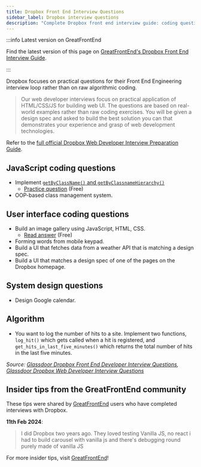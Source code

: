 ```yaml
---
title: Dropbox Front End Interview Questions
sidebar_label: Dropbox interview questions
description: "Complete Dropbox front end interview guide: coding questions, UI challenges & system design. Real JavaScript, HTML/CSS examples plus insider tips."
---
```


:::info Latest version on GreatFrontEnd

Find the latest version of this page on [GreatFrontEnd's Dropbox Front End Interview Guide](https://www.greatfrontend.com/interviews/company/dropbox/questions-guides?utm_source=frontendinterviewhandbook&utm_medium=referral&gnrs=frontendinterviewhandbook).

:::

Dropbox focuses on practical questions for their Front End Engineering interview loop rather than on raw algorithmic coding.

> Our web developer interviews focus on practical application of HTML/CSS/JS for building web UI. The questions are based on real-world examples rather than raw coding exercises. You will be given a design spec and asked to build the best solution you can that demonstrates your experience and grasp of web development technologies.

Refer to the [full official Dropbox Web Developer Interview Preparation Guide](/guides/dropbox-web-developer-guide.pdf).

## JavaScript coding questions

- Implement [`getByClassName()` and `getByClassnameHierarchy()`](https://leetcode.com/discuss/post/427896/dropbox-phone-screen-implement-getbyclas-fxpl/)
  - [Practice question](https://www.greatfrontend.com/questions/javascript/get-elements-by-class-name?utm_source=frontendinterviewhandbook&utm_medium=referral&gnrs=frontendinterviewhandbook) (Free)
- OOP-based class management system.

## User interface coding questions

- Build an image gallery using JavaScript, HTML, CSS.
  - [Read answer](https://www.greatfrontend.com/questions/system-design/image-carousel?utm_source=frontendinterviewhandbook&utm_medium=referral&gnrs=frontendinterviewhandbook) (Free)
- Forming words from mobile keypad.
- Build a UI that fetches data from a weather API that is matching a design spec.
- Build a UI that matches a design spec of one of the pages on the Dropbox homepage.

## System design questions

- Design Google calendar.

## Algorithm

- You want to log the number of hits to a site. Implement two functions, `log_hit()` which gets called when a hit is registered, and `get_hits_in_last_five_minutes()` which returns the total number of hits in the last five minutes.

_Source: [Glassdoor Dropbox Front End Developer Interview Questions](https://www.glassdoor.sg/Interview/Dropbox-Front-End-Developer-Interview-Questions-EI_IE415350.0,7_KO8,27.htm), [Glassdoor Dropbox Web Developer Interview Questions](https://www.glassdoor.sg/Interview/Dropbox-Web-Developer-Interview-Questions-EI_IE415350.0,7_KO8,21.htm?filter.jobTitleFTS=Web+Developer)_

## Insider tips from the GreatFrontEnd community

These tips were shared by [GreatFrontEnd](https://www.greatfrontend.com/?utm_source=frontendinterviewhandbook&utm_medium=referral&gnrs=frontendinterviewhandbook) users who have completed interviews with Dropbox.

**11th Feb 2024**:

> I did Dropbox two years ago. They loved testing Vanilla JS, no react i had to build carousel with vanilla js and there's debugging round purely made of vanilla JS

For more insider tips, visit [GreatFrontEnd](https://www.greatfrontend.com/?utm_source=frontendinterviewhandbook&utm_medium=referral&gnrs=frontendinterviewhandbook)!
